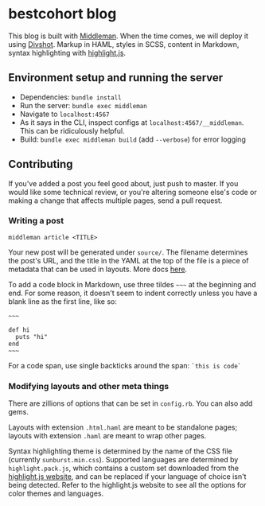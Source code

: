 # bestcohort blog

This blog is built with [Middleman](https://middlemanapp.com/basics/install/).
When the time comes, we will deploy it using [Divshot](https://divshot.com/).
Markup in HAML, styles in SCSS, content in Markdown, syntax highlighting with [highlight.js](https://highlightjs.org/).

## Environment setup and running the server
+ Dependencies: `bundle install`
+ Run the server: `bundle exec middleman`
+ Navigate to `localhost:4567`
+ As it says in the CLI, inspect configs at `localhost:4567/__middleman`.
This can be ridiculously helpful.
+ Build: `bundle exec middleman build` (add `--verbose`) for error logging

## Contributing

If you've added a post you feel good about, just push to master.
If you would like some technical review, or you're altering someone else's code or
making a change that affects multiple pages, send a pull request.

### Writing a post

`middleman article <TITLE>`

Your new post will be generated under `source/`. The filename determines the post's URL,
and the title in the YAML at the top of the file is a piece of metadata that can be used
in layouts. More docs [here](https://middlemanapp.com/basics/blogging/).

To add a code block in Markdown, use three tildes `~~~` at the beginning and end.
For some reason, it doesn't seem to indent correctly unless you have a blank line as the first line, like so:

    ~~~

    def hi
      puts "hi"
    end
    ~~~

For a code span, use single backticks around the span: `` `this is code` ``


### Modifying layouts and other meta things

There are zillions of options that can be set in `config.rb`.
You can also add gems.

Layouts with extension `.html.haml` are meant to be standalone pages;
layouts with extension `.haml` are meant to wrap other pages.

Syntax highlighting theme is determined by the name of the CSS file (currently `sunburst.min.css`).
Supported languages are determined by `highlight.pack.js`, which contains a custom set downloaded
from the [highlight.js website](https://highlightjs.org/), and can be replaced if your language of choice isn't being detected.
Refer to the highlight.js website to see all the options for color themes and languages.
